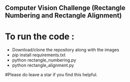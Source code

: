 
## Computer Vision Challenge (Rectangle Numbering and Rectangle Alignment)





# To run the code :
  - Download/clone the repository along with the images
  - pip install requirements.txt
  - python rectangle_numbering.py
  - python rectangle_alignment.py
  
  
  
#Please do leave a star if you find this helpful.
